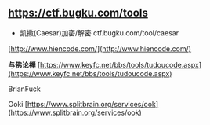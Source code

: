 ## https://ctf.bugku.com/tools
- 凯撒(Caesar)加密/解密  ctf.bugku.com/tool/caesar

[http://www.hiencode.com/](http://www.hiencode.com/)

**与佛论禅** [https://www.keyfc.net/bbs/tools/tudoucode.aspx](https://www.keyfc.net/bbs/tools/tudoucode.aspx)

BrianFuck

Ooki [https://www.splitbrain.org/services/ook](https://www.splitbrain.org/services/ook)